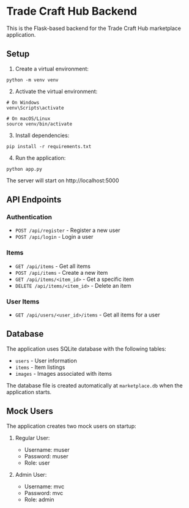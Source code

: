 
# Trade Craft Hub Backend

This is the Flask-based backend for the Trade Craft Hub marketplace application.

## Setup

1. Create a virtual environment:
```
python -m venv venv
```

2. Activate the virtual environment:
```
# On Windows
venv\Scripts\activate

# On macOS/Linux
source venv/bin/activate
```

3. Install dependencies:
```
pip install -r requirements.txt
```

4. Run the application:
```
python app.py
```

The server will start on http://localhost:5000

## API Endpoints

### Authentication
- `POST /api/register` - Register a new user
- `POST /api/login` - Login a user

### Items
- `GET /api/items` - Get all items
- `POST /api/items` - Create a new item
- `GET /api/items/<item_id>` - Get a specific item
- `DELETE /api/items/<item_id>` - Delete an item

### User Items
- `GET /api/users/<user_id>/items` - Get all items for a user

## Database

The application uses SQLite database with the following tables:
- `users` - User information
- `items` - Item listings
- `images` - Images associated with items

The database file is created automatically at `marketplace.db` when the application starts.

## Mock Users

The application creates two mock users on startup:

1. Regular User:
   - Username: muser
   - Password: muser
   - Role: user

2. Admin User:
   - Username: mvc
   - Password: mvc
   - Role: admin
